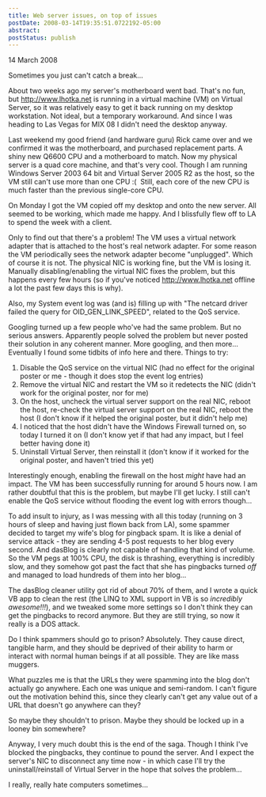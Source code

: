```yaml
---
title: Web server issues, on top of issues
postDate: 2008-03-14T19:35:51.0722192-05:00
abstract: 
postStatus: publish
---
```

14 March 2008

Sometimes you just can't catch a break...

About two weeks ago my server's motherboard went bad. That's no fun, but http://www.lhotka.net is running in a virtual machine (VM) on Virtual Server, so it was relatively easy to get it back running on my desktop workstation. Not ideal, but a temporary workaround. And since I was heading to Las Vegas for MIX 08 I didn't need the desktop anyway.

Last weekend my good friend (and hardware guru) Rick came over and we confirmed it was the motherboard, and purchased replacement parts. A shiny new Q6600 CPU and a motherboard to match. Now my physical server is a quad core machine, and that's very cool. Though I am running Windows Server 2003 64 bit and Virtual Server 2005 R2 as the host, so the VM still can't use more than one CPU :(  Still, each core of the new CPU is much faster than the previous single-core CPU.

On Monday I got the VM copied off my desktop and onto the new server. All seemed to be working, which made me happy. And I blissfully flew off to LA to spend the week with a client.

Only to find out that there's a problem! The VM uses a virtual network adapter that is attached to the host's real network adapter. For some reason the VM periodically sees the network adapter become "unplugged". Which of course it is not. The physical NIC is working fine, but the VM is losing it. Manually disabling/enabling the virtual NIC fixes the problem, but this happens every few hours (so if you've noticed http://www.lhotka.net offline a lot the past few days this is why).

Also, my System event log was (and is) filling up with "The netcard driver failed the query for OID\_GEN\_LINK\_SPEED", related to the QoS service.

Googling turned up a few people who've had the same problem. But no serious answers. Apparently people solved the problem but never posted their solution in any coherent manner. More googling, and then more... Eventually I found some tidbits of info here and there. Things to try:

1. Disable the QoS service on the virtual NIC (had no effect for the original poster or me - though it does stop the event log entries)
2. Remove the virtual NIC and restart the VM so it redetects the NIC (didn't work for the original poster, nor for me)
3. On the host, uncheck the virtual server support on the real NIC, reboot the host, re-check the virtual server support on the real NIC, reboot the host (I don't know if it helped the original poster, but it didn't help me)
4. I noticed that the host didn't have the Windows Firewall turned on, so today I turned it on (I don't know yet if that had any impact, but I feel better having done it)
5. Uninstall Virtual Server, then reinstall it (don't know if it worked for the original poster, and haven't tried this yet)


Interestingly enough, enabling the firewall on the host *might* have had an impact. The VM has been successfully running for around 5 hours now. I am rather doubtful that this is the problem, but maybe I'll get lucky. I still can't enable the QoS service without flooding the event log with errors though...

To add insult to injury, as I was messing with all this today (running on 3 hours of sleep and having just flown back from LA), some spammer decided to target my wife's blog for pingback spam. It is like a denial of service attack - they are sending 4-5 post requests to her blog every second. And dasBlog is clearly not capable of handling that kind of volume. So the VM pegs at 100% CPU, the disk is thrashing, everything is incredibly slow, and they somehow got past the fact that she has pingbacks turned *off* and managed to load hundreds of them into her blog...

The dasBlog cleaner utility got rid of about 70% of them, and I wrote a quick VB app to clean the rest (the LINQ to XML support in VB is so *incredibly awesome!!!*), and we tweaked some more settings so I don't think they can get the pingbacks to record anymore. But they are still trying, so now it really is a DOS attack.

Do I think spammers should go to prison? Absolutely. They cause direct, tangible harm, and they should be deprived of their ability to harm or interact with normal human beings if at all possible. They are like mass muggers.

What puzzles me is that the URLs they were spamming into the blog don't actually go anywhere. Each one was unique and semi-random. I can't figure out the motivation behind this, since they clearly can't get any value out of a URL that doesn't go anywhere can they?

So maybe they shouldn't to prison. Maybe they should be locked up in a looney bin somewhere?

Anyway, I very much doubt this is the end of the saga. Though I think I've blocked the pingbacks, they continue to pound the server. And I expect the server's NIC to disconnect any time now - in which case I'll try the uninstall/reinstall of Virtual Server in the hope that solves the problem...

I really, really hate computers sometimes...
